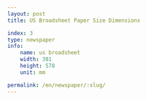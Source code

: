 ```yaml
---
layout: post
title: US Broadsheet Paper Size Dimensions

index: 3
type: newspaper
info:
    name: us broadsheet
    width: 381
    height: 578
    unit: mm

permalink: /en/newspaper/:slug/
---
```



